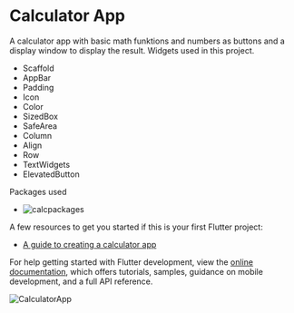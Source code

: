 # Calculator App

A calculator app with basic math funktions and numbers as buttons and a display window to display the result. Widgets used in this project.
- Scaffold
- AppBar
- Padding
- Icon
- Color
- SizedBox
- SafeArea
- Column
- Align
- Row
- TextWidgets
- ElevatedButton

Packages used

- ![calcpackages](https://github.com/Liander2/Calculator/assets/150666994/3966f98c-a849-4a76-97eb-67cc693808cd)

A few resources to get you started if this is your first Flutter project:

- [A guide to creating a calculator app](https://syntax007.hashnode.dev/a-step-by-step-guide-to-creating-a-basic-calculator-app-in-flutter)

For help getting started with Flutter development, view the
[online documentation](https://docs.flutter.dev/), which offers tutorials,
samples, guidance on mobile development, and a full API reference.

![CalculatorApp](https://github.com/Liander2/Calculator/assets/150666994/f0870e89-57ab-4758-a4d8-edf05db6be37)
